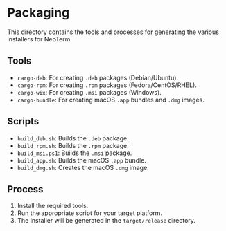 # Packaging

This directory contains the tools and processes for generating the various installers for NeoTerm.

## Tools

- `cargo-deb`: For creating `.deb` packages (Debian/Ubuntu).
- `cargo-rpm`: For creating `.rpm` packages (Fedora/CentOS/RHEL).
- `cargo-wix`: For creating `.msi` packages (Windows).
- `cargo-bundle`: For creating macOS `.app` bundles and `.dmg` images.

## Scripts

- `build_deb.sh`: Builds the `.deb` package.
- `build_rpm.sh`: Builds the `.rpm` package.
- `build_msi.ps1`: Builds the `.msi` package.
- `build_app.sh`: Builds the macOS `.app` bundle.
- `build_dmg.sh`: Creates the macOS `.dmg` image.

## Process

1.  Install the required tools.
2.  Run the appropriate script for your target platform.
3.  The installer will be generated in the `target/release` directory.
